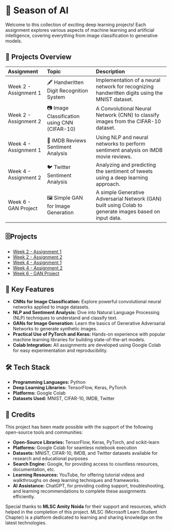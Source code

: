 
# 🧠 Season of AI

Welcome to this collection of exciting deep learning projects! Each assignment explores various aspects of machine learning and artificial intelligence, covering everything from image classification to generative models.


## 📁 Projects Overview



Assignment | Topic     | Description                |
| :-------- | :------- | :------------------------- |
| Week 2 - Assignment 1 | 🖋️ Handwritten Digit Recognition System | Implementation of a neural network for recognizing handwritten digits using the MNIST dataset. |
| Week 2 - Assignment 2 | 📷 Image Classification using CNN (CIFAR-10) | A Convolutional Neural Network (CNN) to classify images from the CIFAR-10 dataset. |
|Week 4 - Assignment 1 | 🎥 IMDB Reviews Sentiment Analysis | Using NLP and neural networks to perform sentiment analysis on IMDB movie reviews. |
|Week 4 - Assignment 2 | 🐦 Twitter Sentiment Analysis | Analyzing and predicting the sentiment of tweets using a deep learning approach. |
|Week 6 - GAN Project |🖼️ Simple GAN for Image Generation | A simple Generative Adversarial Network (GAN) built using Colab to generate images based on input data. |

## 🗄️Projects

- [Week 2 - Assignment 1](https://github.com/imanurag2311/Season_of_AI/blob/main/Week_2_Assignment_1_Handwritte_Digit_Recognition_System.ipynb)
- [Week 2 - Assignment 2](https://github.com/imanurag2311/Season_of_AI/blob/main/Week_2_Assignment_2_Image_classification_using_CNN_(CIFAR10_dataset).ipynb)
- [Week 4 - Assignment 1	](https://github.com/imanurag2311/Season_of_AI/blob/main/Week_4_Assignment_1_IMDB_Reviews.ipynb)
- [Week 4 - Assignment 2](https://github.com/imanurag2311/Season_of_AI/blob/main/Week_4_Assignment_2_Twitter_Sentiment_Analysis_using_NLP.ipynb)
- [Week 6 - GAN Project](https://github.com/imanurag2311/Season_of_AI/blob/main/Week_6_first_GAN_simple_project.ipynb)
## 📌 Key Features

- **CNNs for Image Classification:** Explore powerful convolutional neural networks applied to image datasets.
- **NLP and Sentiment Analysis:** Dive into Natural Language Processing (NLP) techniques to understand and classify text.
- **GANs for Image Generation**: Learn the basics of Generative Adversarial Networks to generate synthetic images.
- **Practical Use of PyTorch and Keras:** Hands-on experience with popular machine learning libraries for building state-of-the-art models.
- **Colab Integration:** All assignments are developed using Google Colab for easy experimentation and reproducibility.

## 🛠 Tech Stack
- **Programming Languages:** Python
- **Deep Learning Libraries:** TensorFlow, Keras, PyTorch
- **Platforms:** Google Colab
- **Datasets Used:** MNIST, CIFAR-10, IMDB, Twitter

## 🙌 Credits
This project has been made possible with the support of the following open-source tools and communities:
- **Open-Source Libraries:** TensorFlow, Keras, PyTorch, and scikit-learn
- **Platforms:** Google Colab for seamless notebook execution
- **Datasets:** MNIST, CIFAR-10, IMDB, and Twitter datasets available for research and educational purposes
- **Search Engine:** Google, for providing access to countless resources, documentation, etc.
- **Learning Resources:** YouTube, for offering tutorial videos and walkthroughs on deep learning techniques and frameworks.
- **AI Assistance:** ChatGPT, for providing coding support, troubleshooting, and learning recommendations to complete these assignments efficiently.

Special thanks to **MLSC Amity Noida** for their support and resources, which helped in the completion of this project. MLSC (Microsoft Learn Student Chapter) is a platform dedicated to learning and sharing knowledge on the latest technologies.

